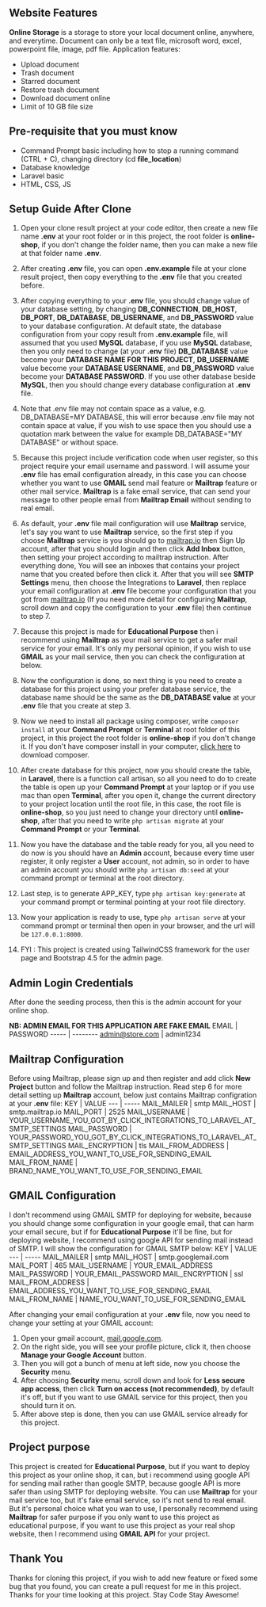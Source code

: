 ## Website Features

**Online Storage** is a storage to store your local document online, anywhere, and everytime. Document can only be a text file, microsoft word, excel, powerpoint file, image, pdf file. Application features:

- Upload document
- Trash document
- Starred document
- Restore trash document
- Download document online
- Limit of 10 GB file size

## Pre-requisite that you must know

- Command Prompt basic including how to stop a running command (CTRL + C), changing directory (cd **file_location**)
- Database knowledge
- Laravel basic
- HTML, CSS, JS

## Setup Guide After Clone

1. Open your clone result project at your code editor, then create a new file name **.env** at your root folder or in this project, the root folder is **online-shop**, if you don't change the folder name, then you can make a new file at that folder name **.env**.

2. After creating **.env** file, you can open **.env.example** file at your clone result project, then copy everything to the **.env** file that you created before.

3. After copying everything to your **.env** file, you should change value of your database setting, by changing **DB_CONNECTION**, **DB_HOST**, **DB_PORT**, **DB_DATABASE**, **DB_USERNAME**, and **DB_PASSWORD** value to your database configuration. At default state, the database configuration from your copy result from **.env.example** file, will assumed that you used **MySQL** database, if you use **MySQL** database, then you only need to change (at your **.env** file) **DB_DATABASE** value become your **DATABASE NAME FOR THIS PROJECT**, **DB_USERNAME** value become your **DATABASE USERNAME**, and **DB_PASSWORD** value become your **DATABASE PASSWORD**. If you use other database beside **MySQL**, then you should change every database configuration at **.env** file.

4. Note that .env file may not contain space as a value, e.g. DB_DATABASE=MY DATABASE, this will error because .env file may not contain space at value, if you wish to use space then you should use a quotation mark between the value for example DB_DATABASE="MY DATABASE" or without space.

5. Because this project include verification code when user register, so this project require your email username and password. I will assume your **.env** file has email configuration already, in this case you can choose whether you want to use **GMAIL** send mail feature or **Mailtrap** feature or other mail service. **Mailtrap** is a fake email service, that can send your message to other people email from **Mailtrap Email** without sending to real email.

6. As default, your **.env** file mail configuration will use **Mailtrap** service, let's say you want to use **Mailtrap** service, so the first step if you choose **Mailtrap** service is you should go to [mailtrap.io](https://mailtrap.io) then Sign Up account, after that you should login and then click **Add Inbox** button, then setting your project according to mailtrap instruction. After everything done, You will see an inboxes that contains your project name that you created before then click it. After that you will see **SMTP Settings** menu, then choose the Integrations to **Laravel**, then replace your email configuration at **.env** file become your configuration that you got from [mailtrap.io](https://mailtrap.io) (If you need more detail for configuring **Mailtrap**, scroll down and copy the configuration to your **.env** file) then continue to step 7.

7. Because this project is made for **Educational Purpose** then i recommend using **Mailtrap** as your mail service to get a safer mail service for your email. It's only my personal opinion, if you wish to use **GMAIL** as your mail service, then you can check the configuration at below.

8. Now the configuration is done, so next thing is you need to create a database for this project using your prefer database service, the database name should be the same as the **DB_DATABASE value** at your **.env** file that you create at step 3.

9. Now we need to install all package using composer, write `composer install` at your **Command Prompt** or **Terminal** at root folder of this project, in this project the root folder is **online-shop** if you don't change it. If you don't have composer install in your computer, [click here](https://getcomposer.org/download/) to download composer.

10. After create database for this project, now you should create the table, in **Laravel**, there is a function call artisan, so all you need to do to create the table is open up your **Command Prompt** at your laptop  or if you use mac than open **Terminal**, after you open it, change the current directory to your project location until the root file, in this case, the root file is **online-shop**, so you just need to change your directory until **online-shop**, after that you need to write `php artisan migrate` at your **Command Prompt** or your **Terminal**.

11. Now you have the database and the table ready for you, all you need to do now is you should have an **Admin** account, because every time user register, it only register a **User** account, not admin, so in order to have an admin account you should write `php artisan db:seed` at your command prompt or terminal at the root directory.

12. Last step, is to generate APP_KEY, type `php artisan key:generate` at your command prompt or terminal pointing at your root file directory.

13. Now your application is ready to use, type `php artisan serve` at your command prompt or terminal then open in your browser, and the url will be `127.0.0.1:8000`.

14. FYI : This project is created using TailwindCSS framework for the user page and Bootstrap 4.5 for the admin page.

## Admin Login Credentials
After done the seeding process, then this is the admin account for your online shop.

**NB: ADMIN EMAIL FOR THIS APPLICATION ARE FAKE EMAIL**
EMAIL | PASSWORD
----- | --------
admin@store.com | admin1234

## Mailtrap Configuration
Before using Mailtrap, please sign up and then register and add click **New Project** button and follow the Mailtrap instruction. Read step 6 for more detail setting up **Mailtrap** account, below just contains Mailtrap configration at your **.env** file:
KEY | VALUE
--- | -----
MAIL_MAILER | smtp
MAIL_HOST | smtp.mailtrap.io
MAIL_PORT | 2525
MAIL_USERNAME | YOUR_USERNAME_YOU_GOT_BY_CLICK_INTEGRATIONS_TO_LARAVEL_AT_SMTP_SETTINGS
MAIL_PASSWORD | YOUR_PASSWORD_YOU_GOT_BY_CLICK_INTEGRATIONS_TO_LARAVEL_AT_SMTP_SETTINGS
MAIL_ENCRYPTION | tls
MAIL_FROM_ADDRESS | EMAIL_ADDRESS_YOU_WANT_TO_USE_FOR_SENDING_EMAIL
MAIL_FROM_NAME | BRAND_NAME_YOU_WANT_TO_USE_FOR_SENDING_EMAIL

## GMAIL Configuration
I don't recommend using GMAIL SMTP for deploying for website, because you should change some configuration in your google email, that can harm your email secure, but if for **Educational Purpose** it'll be fine, but for deploying website, I recommend using google API for sending mail instead of SMTP. I will show the configuration for GMAIL SMTP below:
KEY | VALUE
--- | -----
MAIL_MAILER | smtp
MAIL_HOST | smtp.googlemail.com
MAIL_PORT | 465
MAIL_USERNAME | YOUR_EMAIL_ADDRESS
MAIL_PASSWORD | YOUR_EMAIL_PASSWORD
MAIL_ENCRYPTION | ssl
MAIL_FROM_ADDRESS | EMAIL_ADDRESS_YOU_WANT_TO_USE_FOR_SENDING_EMAIL
MAIL_FROM_NAME | NAME_YOU_WANT_TO_USE_FOR_SENDING_EMAIL

After changing your email configuration at your **.env** file, now you need to change your setting at your GMAIL account:
1. Open your gmail account, [mail.google.com](https://mail.google.com).
2. On the right side, you will see your profile picture, click it, then choose **Manage your Google Account** button.
3. Then you will got a bunch of menu at left side, now you choose the **Security** menu.
4. After choosing **Security** menu, scroll down and look for **Less secure app access**, then click **Turn on access (not recommended)**, by default it's off, but if you want to use GMAIL service for this project, then you should turn it on.
5. After above step is done, then you can use GMAIL service already for this project.

## Project purpose
This project is created for **Educational Purpose**, but if you want to deploy this project as your online shop, it can, but i recommend using google API for sending mail rather than google SMTP, because google API is more safer than using SMTP for deploying website. You can use **Mailtrap** for your mail service too, but it's fake email service, so it's not send to real email. But it's personal choice what you wan to use, I personally recommend using **Mailtrap** for safer purpose if you only want to use this project as educational purpose, if you want to use this project as your real shop website, then I recommend using **GMAIL API** for your project.

## Thank You
Thanks for cloning this project, if you wish to add new feature or fixed some bug that you found, you can create a pull request for me in this project. Thanks for your time looking at this project. Stay Code Stay Awesome!